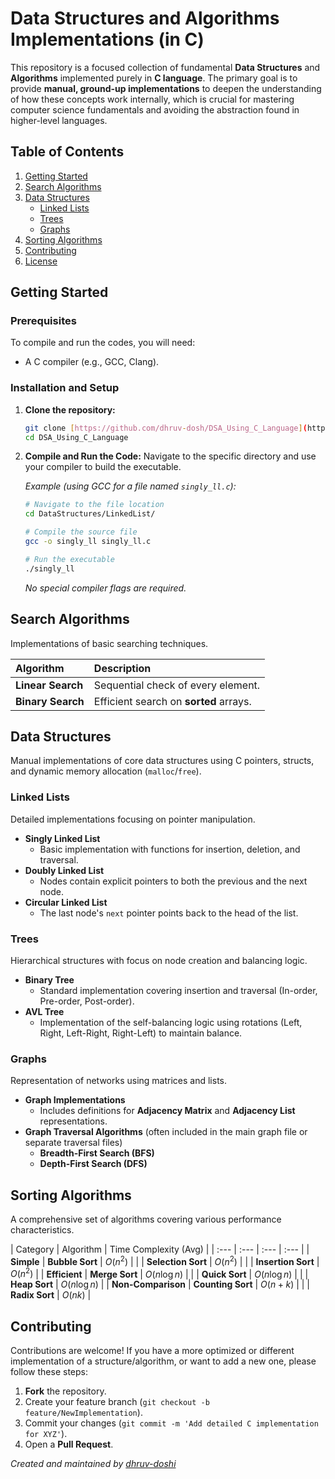 # Data Structures and Algorithms Implementations (in C)

This repository is a focused collection of fundamental **Data Structures** and **Algorithms** implemented purely in **C language**. The primary goal is to provide **manual, ground-up implementations** to deepen the understanding of how these concepts work internally, which is crucial for mastering computer science fundamentals and avoiding the abstraction found in higher-level languages.

## Table of Contents

1.  [Getting Started](https://www.google.com/search?q=%23getting-started)
2.  [Search Algorithms](https://www.google.com/search?q=%23search-algorithms)
3.  [Data Structures](https://www.google.com/search?q=%23data-structures)
      * [Linked Lists](https://www.google.com/search?q=%23linked-lists)
      * [Trees](https://www.google.com/search?q=%23trees)
      * [Graphs](https://www.google.com/search?q=%23graphs)
4.  [Sorting Algorithms](https://www.google.com/search?q=%23sorting-algorithms)
5.  [Contributing](https://www.google.com/search?q=%23contributing)
6.  [License](https://www.google.com/search?q=%23license)

## Getting Started

### Prerequisites

To compile and run the codes, you will need:

  * A C compiler (e.g., GCC, Clang).

### Installation and Setup

1.  **Clone the repository:**

    ```bash
    git clone [https://github.com/dhruv-dosh/DSA_Using_C_Language](https://github.com/dhruv-dosh/DSA_Using_C_Language)
    cd DSA_Using_C_Language
    ```

2.  **Compile and Run the Code:**
    Navigate to the specific directory and use your compiler to build the executable.

    *Example (using GCC for a file named `singly_ll.c`):*

    ```bash
    # Navigate to the file location
    cd DataStructures/LinkedList/

    # Compile the source file
    gcc -o singly_ll singly_ll.c

    # Run the executable
    ./singly_ll
    ```

    *No special compiler flags are required.*

## Search Algorithms

Implementations of basic searching techniques.

| Algorithm | Description |
| :--- | :--- |
| **Linear Search** | Sequential check of every element. |
| **Binary Search** | Efficient search on **sorted** arrays. |

## Data Structures

Manual implementations of core data structures using C pointers, structs, and dynamic memory allocation (`malloc`/`free`).

### Linked Lists

Detailed implementations focusing on pointer manipulation.

  * **Singly Linked List**
      * Basic implementation with functions for insertion, deletion, and traversal.
  * **Doubly Linked List**
      * Nodes contain explicit pointers to both the previous and the next node.
  * **Circular Linked List**
      * The last node's `next` pointer points back to the head of the list.

### Trees

Hierarchical structures with focus on node creation and balancing logic.

  * **Binary Tree** 
      * Standard implementation covering insertion and traversal (In-order, Pre-order, Post-order).
  * **AVL Tree**
      * Implementation of the self-balancing logic using rotations (Left, Right, Left-Right, Right-Left) to maintain balance.

### Graphs

Representation of networks using matrices and lists.

  * **Graph Implementations**
      * Includes definitions for **Adjacency Matrix** and **Adjacency List** representations.
  * **Graph Traversal Algorithms** (often included in the main graph file or separate traversal files)
      * **Breadth-First Search (BFS)**
      * **Depth-First Search (DFS)**

## Sorting Algorithms

A comprehensive set of algorithms covering various performance characteristics.

| Category | Algorithm | Time Complexity (Avg) |
| :--- | :--- | :--- | :--- |
| **Simple** | **Bubble Sort** | $O(n^2)$ |
| | **Selection Sort** | $O(n^2)$ |
| | **Insertion Sort** | $O(n^2)$ |
| **Efficient** | **Merge Sort** | $O(n \log n)$ |
| | **Quick Sort** | $O(n \log n)$ |
| | **Heap Sort** | $O(n \log n)$ |
| **Non-Comparison** | **Counting Sort** | $O(n+k)$ |
| | **Radix Sort** | $O(nk)$ |

## Contributing

Contributions are welcome\! If you have a more optimized or different implementation of a structure/algorithm, or want to add a new one, please follow these steps:

1.  **Fork** the repository.
2.  Create your feature branch (`git checkout -b feature/NewImplementation`).
3.  Commit your changes (`git commit -m 'Add detailed C implementation for XYZ'`).
4.  Open a **Pull Request**.


 *Created and maintained by [dhruv-doshi](https://github.com/dhruv-dosh)*
